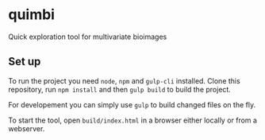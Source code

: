 quimbi
======

Quick exploration tool for multivariate bioimages

## Set up

To run the project you need `node`, `npm` and `gulp-cli` installed. Clone this repository, run `npm install` and then `gulp build` to build the project.

For developement you can simply use `gulp` to build changed files on the fly.

To start the tool, open `build/index.html` in a browser either locally or from a webserver.
